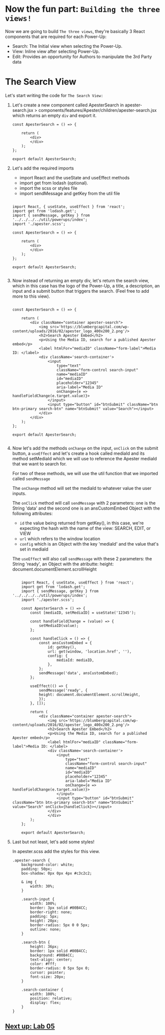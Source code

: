 # Now the fun part:  `Building the three views!`

Now we are going to build `The three views`,  they're basically 3 React components that are required for each Power-Up: 

- Search: The Initial view when selecting the Power-Up.
- View: Inline view after selecting Power-Up.
- Edit: Provides an opportunity for Authors to manipulate the 3rd Party data



# The Search View

Let's start writing the code for `The Search View:` 

1. Let's create a new component called ApesterSearch in apester-search.jsx > components/features/Apester/children/apester-search.jsx which returns an empty `div` and export it.

    ```
    const ApesterSearch = () => {

        return (
            <div>  
            </div>
        );
    };

    export default ApesterSearch;

2. Let's add the required imports 
    - import React and the useState and useEffect methods
    - import get from lodash (optional). 
    - import the scss or styles file
    - import sendMessage and getKey from the util file 



    ```
    
    import React, { useState, useEffect } from 'react';
    import get from 'lodash.get';
    import { sendMessage, getKey } from '../../../../util/powerups/index';
    import './apester.scss';

    const ApesterSearch = () => {

        return (
            <div>  
            </div>
        );
    };

    export default ApesterSearch;


3. Now instead of returning an empty div, let's return the search view, which in this case has the logo of the Power-Up, a title, a description, an input and a submit button that triggers the search. (Feel free to add more to this view).


    ```

    const ApesterSearch = () => {

        return (
            <div className="container apester-search">
                <img src='https://blumbergcapital.com/wp-content/uploads/2016/02/apester_logo_400x200_2.png'/>
                <h2>Search Apester Embed</h2>
                <p>Using the Media ID, search for a published Apester embed</p>
                <label htmlFor="mediaID" className="form-label">Media ID: </label>
                <div className='search-container'>
                    <input
                        type="text"
                        className="form-control search-input"
                        name="mediaID"
                        id="mediaID"
                        placeholder="12345"
                        aria-label="Media ID"
                        onChange={e => handleFieldChange(e.target.value)}>
                    </input>
                    <input type="button" id="btnSubmit" className="btn btn-primary search-btn" name="btnSubmit" value="Search"></input>
                </div>
            </div>
        );
    };

    export default ApesterSearch;


4. Now let's add the methods `onChange` on the input, `onClick` on the submit button, a `useEffect` and let's create a hook called mediaId and its method setMediaId which we will use to reference the Apester mediaId that we want to search for.

    For two of these methods, we will use the util function that we imported called `sendMessage` 

    The `onChange` method will set the mediaId to whatever value the user inputs.

    The `onClick` method will call `sendMessage` with 2 parameters: one is the String 'data' and the second one is an ansCustomEmbed Object with the following attributes:

    - `id` the value being returned from getKey(), in this case, we're expecting the hash with the name of the view: SEARCH, EDIT, or VIEW
    - `url` which refers to the window location
    - `config` which is an Object with the key 'mediaId' and the value that's set in mediaId 

    The `useEffect` will also call `sendMessage` with these 2 parameters: the String 'ready', an Object with the atributte: height: document.documentElement.scrollHeight



    ```
        
        import React, { useState, useEffect } from 'react';
        import get from 'lodash.get';
        import { sendMessage, getKey } from '../../../../util/powerups/index';
        import './apester.scss';

        const ApesterSearch = () => {
            const [mediaID, setMediaID] = useState('12345');

            const handleFieldChange = (value) => {
                setMediaID(value);
            };

            const handleClick = () => {
                const ansCustomEmbed = {
                    id: getKey(),
                    url: get(window, 'location.href', ''),
                    config: {
                        mediaId: mediaID,
                    },
                };
                sendMessage('data', ansCustomEmbed);
            };

            useEffect(() => {
                sendMessage('ready', {
                height: document.documentElement.scrollHeight,
                });
            }, []);

            return (
                <div className="container apester-search">
                    <img src='https://blumbergcapital.com/wp-content/uploads/2016/02/apester_logo_400x200_2.png'/>
                    <h2>Search Apester Embed</h2>
                    <p>Using the Media ID, search for a published Apester embed</p>
                    <label htmlFor="mediaID" className="form-label">Media ID: </label>
                    <div className='search-container'>
                        <input
                            type="text"
                            className="form-control search-input"
                            name="mediaID"
                            id="mediaID"
                            placeholder="12345"
                            aria-label="Media ID"
                            onChange={e => handleFieldChange(e.target.value)}>
                        </input>
                        <input type="button" id="btnSubmit" className="btn btn-primary search-btn" name="btnSubmit" value="Search" onClick={handleClick}></input>
                    </div>
                    </div>
            );
        };

        export default ApesterSearch;

5. Last but not least, let's add some styles!

    In apester.scss add the styles for this view.

    ```
    .apester-search {
        background-color: white;
        padding: 50px;
        box-shadow: 0px 0px 4px #c3c2c2;

        & img {
            width: 30%;
        }

        .search-input {
            width: 100%;
            border: 3px solid #00B4CC;
            border-right: none;
            padding: 5px;
            height: 20px;
            border-radius: 5px 0 0 5px;
            outline: none;
        }
        
        .search-btn {
            height: 36px;
            border: 1px solid #00B4CC;
            background: #00B4CC;
            text-align: center;
            color: #fff;
            border-radius: 0 5px 5px 0;
            cursor: pointer;
            font-size: 20px;
        }
        
        .search-container {
            width: 100%;
            position: relative;
            display: flex;
        }
    }
    ```



## [Next up: Lab 05](https://github.com/wapopartners/Fusion-Training-User-Stories/tree/lab-00)
